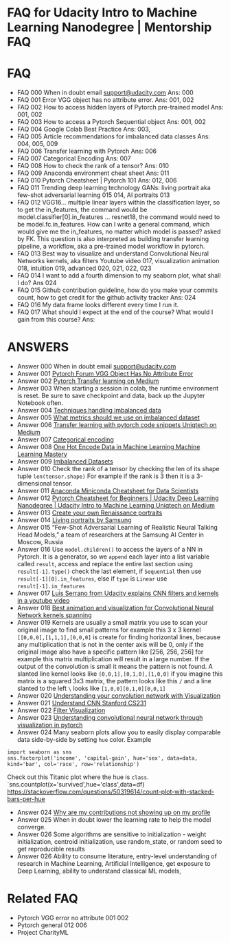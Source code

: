 # FAQ for Udacity Intro to Machine Learning Nanodegree | Mentorship FAQ

# FAQ
- FAQ 000	When in doubt email support@udacity.com Ans: 000
- FAQ 001	Error VGG object has no attribute error. Ans: 001, 002
- FAQ 002	How to access hidden layers of Pytorch pre-trained model Ans: 001, 002
- FAQ 003 	How to access a Pytorch Sequential object Ans: 001, 002
- FAQ 004	Google Colab Best Practice Ans: 003,
- FAQ 005	Article recommendations for imbalanced data classes Ans: 004, 005, 009
- FAQ 006	Transfer learning with Pytorch Ans: 006
- FAQ 007 	Categorical Encoding Ans: 007
- FAQ 008	How to check the rank of a tensor? Ans: 010
- FAQ 009	Anaconda environment cheat sheet Ans: 011
- FAQ 010	Pytorch Cheatsheet | Pytorch 101 Ans: 012, 006
- FAQ 011	Trending deep learning technology GANs: living portrait aka few-shot adversarial learning 015 014, AI portraits 013
- FAQ 012   VGG16... multiple linear layers within the classification layer, so to get the in_features, the command would be model.classifier[0].in_features ... resnet18, the command would need to be model.fc.in_features.  How can I write a general command, which would give me the in_features, no matter which model is passed? asked by FK. This question is also interpreted as building transfer learning pipeline, a workflow, aka a pre-trained model workflow in pytorch. 
- FAQ 013	Best way to visualize and understand Convolutional Neural Networks kernels, aka filters Youtube video 017, visualization animation 018, intuition 019, advanced 020, 021, 022, 023
- FAQ 014	I want to add a fourth dimension to my seaborn plot, what shall I do? Ans 024
- FAQ 015	Github contribution guideline, how do you make your commits count, how to get credit for the github activity tracker Ans: 024
- FAQ 016 My data frame looks different every time I run it. 
- FAQ 017 What should I expect at the end of the course? What would I gain from this course? Ans: 

# ANSWERS
- Answer 000 When in doubt email support@udacity.com
- Answer 001 [Pytorch Forum VGG Object Has No Attribute Error](https://discuss.pytorch.org/t/vgg-object-has-no-attribute-fc/9124/3)
- Answer 002 [Pytorch Transfer learning on Medium](http://bit.ly/transfer_learning_pytorch)
- Answer 003 When starting a session in colab, the runtime environment is reset. Be sure to save checkpoint and data, back up the Jupyter Notebook often. 
- Answer 004 [Techniques handling imbalanced data](https://www.kdnuggets.com/2017/06/7-techniques-handle-imbalanced-data.html)
- Answer 005 [What metrics should we use on imbalanced dataset](https://towardsdatascience.com/what-metrics-should-we-use-on-imbalanced-data-set-precision-recall-roc-e2e79252aeba)
- Answer 006 [Transfer learning with pytorch code snippets Uniqtech on Medium](https://medium.com/data-science-bootcamp/transfer-learning-with-pytorch-code-snippet-load-a-pretrained-model-900374950004)
- Answer 007 [Categorical encoding](https://pbpython.com/categorical-encoding.html)
- Answer 008 [One Hot Encode Data in Machine Learning Machine Learning Mastery](https://machinelearningmastery.com/why-one-hot-encode-data-in-machine-learning/)
- Answer 009 [Imbalanced Datasets](https://blog.dominodatalab.com/imbalanced-datasets/)
- Answer 010 Check the rank of a tensor by checking the len of its shape tuple `len(tensor.shape)` For example if the rank is 3 then it is a 3-dimensional tensor.
- Answer 011 [Anaconda Miniconda Cheatsheet for Data Scientists](https://link.medium.com/Rw63GQ2peY)
- Answer 012 [Pytorch Cheatsheet for Beginners | Udacity Deep Learning Nanodegree | Udacity Intro to Machine Learning Uniqtech on Medium](https://medium.com/@uniqtech/pytorch-cheat-sheet-for-beginners-and-udacity-deep-learning-nanodegree-5aadc827de82)
- Answer 013 [Create your own Renaissance portraits](https://www.fastcompany.com/90376689/what-you-look-like-as-an-renaissance-painting-according-to-ai)
- Answer 014 [Living portraits by Samsung](https://petapixel.com/2019/05/24/samsung-ai-can-turn-a-single-portrait-into-a-realistic-talking-head/)
- Answer 015 “Few-Shot Adversarial Learning of Realistic Neural Talking Head Models,” a team of researchers at the Samsung AI Center in Moscow, Russia
- Answer 016 Use `model.children()` to access the layers of a NN in Pytorch. It is a generator, so we `append` each layer into a list variable called `result`, access and replace the entire last section using `result[-1]`. `type()` check the last element, if `Sequential` then use `result[-1][0].in_features`, else if `type` is `Linear` use `result[-1].in_features`
- Answer 017 [Luis Serrano from Udacity explains CNN filters and kernels in a youtube video](https://www.youtube.com/watch?v=2-Ol7ZB0MmU)
- Answer 018 [Best animation and visualization for Convolutional Neural Network kernels spanning](https://iamaaditya.github.io/2016/03/one-by-one-convolution/)
- Answer 019 Kernels are usually a small matrix you use to scan your original image to find small patterns for example this 3 x 3 kernel `[[0,0,0],[1,1,1],[0,0,0]` is create for finding horizontal lines, because any multiplication that is not in the center axis will be 0, only if the original image also have a specific pattern like [256, 256, 256] for example this matrix multiplication will result in a large number. If the output of the convolution is small it means the pattern is not found. A slanted line kernel looks like `[0,0,1],[0,1,0],[1,0,0]` if you imagine this matrix is a squared 3x3 matrix, the pattern looks like this `/` and a line slanted to the left `\` looks like `[1,0,0][0,1,0][0,0,1]`
- Answer 020 [Understanding your convolution network with Visualization](https://towardsdatascience.com/understanding-your-convolution-network-with-visualizations-a4883441533b)
- Answer 021 [Understand CNN Stanford CS231](http://cs231n.github.io/understanding-cnn/)
- Answer 022 [Filter Visualization](https://jacobgil.github.io/deeplearning/filter-visualizations)
- Answer 023 [Understanding convolutional neural network through visualization in pytorch](https://towardsdatascience.com/understanding-convolutional-neural-networks-through-visualizations-in-pytorch-b5444de08b91)
- Answer 024	Many seaborn plots allow you to easily display comparable data side-by-side by setting `hue` color.  Example 
```
import seaborn as sns
sns.factorplot('income', 'capital-gain', hue='sex', data=data, kind='bar', col='race', row='relationship')
```
Check out this Titanic plot where the hue is `class`. `sns.countplot(x='survived',hue='class',data=df) https://stackoverflow.com/questions/50319614/count-plot-with-stacked-bars-per-hue
- Answer 024 [Why are my contributions not showing up on my profile](https://help.github.com/en/articles/why-are-my-contributions-not-showing-up-on-my-profile)
- Answer 025 When in doubt lower the learning rate to help the model converge.
- Answer 026 Some algorithms are sensitive to initialization - weight initialization, centroid initialization, use random_state, or random seed to get reproducible results
- Answer 026 Ability to consume literature, entry-level understanding of research in Machine Learning, Artificial Intelligence, get exposure to Deep Learning, ability to understand classical ML models, 


# Related FAQ 
- Pytorch VGG error no attribute 001 002
- Pytorch general 012 006
- Project CharityML 

